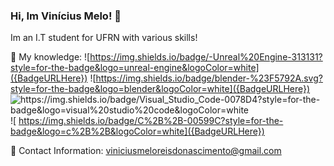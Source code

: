 ### Hi, Im Vinícius Melo! 🙋

Im an I.T student for UFRN with various skills!

🧠 My knowledge:
 ![https://img.shields.io/badge/-Unreal%20Engine-313131?style=for-the-badge&logo=unreal-engine&logoColor=white]({BadgeURLHere}) ![https://img.shields.io/badge/blender-%23F5792A.svg?style=for-the-badge&logo=blender&logoColor=white]({BadgeURLHere}) 
 ![https://img.shields.io/badge/Visual_Studio_Code-0078D4?style=for-the-badge&logo=visual%20studio%20code&logoColor=white ]({BadgeURLHere}) ![ https://img.shields.io/badge/C%2B%2B-00599C?style=for-the-badge&logo=c%2B%2B&logoColor=white]({BadgeURLHere})




📱 Contact Information:
viniciusmeloreisdonascimento@gmail.com









<!--
**vmeloreis/vmeloreis** is a ✨ _special_ ✨ repository because its `README.md` (this file) appears on your GitHub profile.

Here are some ideas to get you started:

- 🔭 I’m currently working on ...
- 🌱 I’m currently learning ...
- 👯 I’m looking to collaborate on ...
- 🤔 I’m looking for help with ...
- 💬 Ask me about ...
- 📫 How to reach me: ...
- 😄 Pronouns: ...
- ⚡ Fun fact: ...
-->
